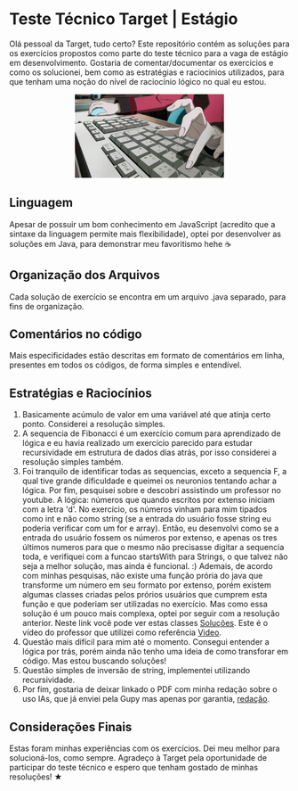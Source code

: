 # Teste Técnico Target | Estágio 
Olá pessoal da Target, tudo certo? Este repositório contém as soluções para os exercícios propostos como parte do teste técnico para a vaga de estágio em desenvolvimento.
Gostaria de comentar/documentar os exercicios e como os solucionei, bem como as estratégias e raciocinios utilizados, para que tenham uma noção do nível de raciocínio lógico no qual eu estou.

<p align="center">
  <img height="150px" src="./img/coding.gif"><br>
</p>

## Linguagem 
Apesar de possuir um bom conhecimento em JavaScript (acredito que a sintaxe da linguagem permite mais flexibilidade), optei por desenvolver as soluções em Java, para demonstrar meu favoritismo hehe ☕

## Organização dos Arquivos
Cada solução de exercício se encontra em um arquivo .java separado, para fins de organização.

## Comentários no código
Mais especificidades estão descritas em formato de comentários em linha, presentes em todos os códigos, de forma simples e entendível.

## Estratégias e Raciocínios
1. Basicamente acúmulo de valor em uma variável até que atinja certo ponto. Considerei a resolução simples. 
2. A sequencia de Fibonacci é um exercício comum para aprendizado de lógica e eu havia realizado um exercício parecido para estudar recursividade em estrutura de dados dias atrás, por isso considerei a resolução simples também.
3. Foi tranquilo de identificar todas as sequencias, exceto a sequencia F, a qual tive grande dificuldade e queimei os neuronios tentando achar a lógica. Por fim, pesquisei sobre e descobri assistindo um professor no youtube. A lógica: números que quando escritos por extenso iniciam com a letra 'd'. No exercício, os números vinham para mim tipados como int e não como string (se a entrada do usuário fosse string eu poderia verificar com um for e array).
Então, eu desenvolvi como se a entrada do usuário fossem os números por extenso, e apenas os tres últimos numeros para que o mesmo não precisasse digitar a sequencia toda, e verifiquei com a funcao startsWith para Strings, o que talvez não seja a melhor solução, mas ainda é funcional. :)
Ademais, de acordo com minhas pesquisas, não existe uma função prória do java que transforme um número em seu formato por extenso, porém existem algumas classes criadas pelos prórios usuários que cumprem esta função e que poderiam ser utilizadas no exercício. Mas como essa solução é um pouco mais complexa, optei por seguir com a resolução anterior.
Neste link você pode ver estas classes [Soluções](https://www.guj.com.br/t/metodo-que-mostre-um-numero-por-extenso/50128). Este é o vídeo do professor que utilizei como referência [Video](https://www.youtube.com/watch?v=acmdZckAITI).
4. Questão mais difícil para mim até o momento. Consegui entender a lógica por trás, porém ainda não tenho uma ideia de como transforar em código. Mas estou buscando soluções!
5. Questão simples de inversão de string, implementei utilizando recursividade.
6. Por fim, gostaria de deixar linkado o PDF com minha redação sobre o uso IAs, que já enviei pela Gupy mas apenas por garantia, [redação](https://drive.google.com/file/d/1DR1o9ituhi3feTDbVjzCx_qElfIibHJs/view?usp=sharing). 

## Considerações Finais
Estas foram minhas experiências com os exercícios. Dei meu melhor para solucioná-los, como sempre. Agradeço à Target pela oportunidade de participar do teste técnico e espero que tenham gostado de minhas resoluções! ★
